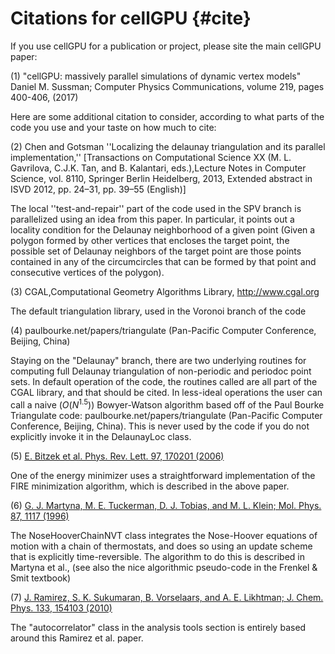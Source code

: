 # Citations for cellGPU {#cite}

If you use cellGPU for a publication or project, please site the main cellGPU paper:

(1) "cellGPU: massively parallel simulations of dynamic vertex models" Daniel M. Sussman; Computer Physics Communications, volume 219, pages 400-406, (2017)

Here are some additional citation to consider, according to what parts of the code you use and your
taste on how much to cite:

(2) Chen and Gotsman ''Localizing the delaunay triangulation and its parallel implementation,''
[Transactions on Computational Science XX (M. L. Gavrilova, C.J.K. Tan, and B. Kalantari, eds.),Lecture Notes in Computer Science, vol. 8110, Springer Berlin Heidelberg, 2013, Extended abstract in ISVD 2012, pp. 24–31, pp. 39–55 (English)]

The local ''test-and-repair'' part of the code used in the SPV branch is parallelized using an idea
from this paper. In particular, it points out a locality condition for the Delaunay neighborhood of a given point
(Given a polygon formed by other vertices that encloses the target point, the possible set of Delaunay
neighbors of the target point are those points contained in any of the circumcircles that can be
formed by that point and consecutive vertices of the polygon).

(3) CGAL,Computational Geometry Algorithms Library, http://www.cgal.org

The default triangulation library, used in the Voronoi branch of the code

(4) paulbourke.net/papers/triangulate (Pan-Pacific Computer Conference, Beijing, China)

Staying on the "Delaunay" branch, there are two underlying routines for computing full Delaunay
triangulation of non-periodic and periodoc point sets. In default operation of the code, the
routines called are all part of the CGAL library, and that should be cited. In less-ideal operations
the user can call a naive $(O(N^{1.5}))$ Bowyer-Watson algorithm based off of the Paul Bourke Triangulate
code: paulbourke.net/papers/triangulate (Pan-Pacific Computer Conference, Beijing, China). This is
never used by the code if you do not explicitly invoke it in the DelaunayLoc class.

(5) [E. Bitzek et al. Phys. Rev. Lett. 97, 170201 (2006)](http://journals.aps.org/prl/abstract/10.1103/PhysRevLett.97.170201)

One of the energy minimizer uses a straightforward implementation of the FIRE minimization algorithm,
which is described in the above paper.

(6) [G. J. Martyna, M. E. Tuckerman, D. J. Tobias, and M. L. Klein; Mol. Phys. 87, 1117 (1996)](http://www.tandfonline.com/doi/abs/10.1080/00268979600100761)

The NoseHooverChainNVT class integrates the Nose-Hoover equations of motion with a chain of thermostats,
and does so using an update scheme that is explicitly time-reversible. The algorithm to do this is
described in Martyna et al., (see also the nice algorithmic pseudo-code in the Frenkel & Smit textbook)

(7) [J. Ramirez, S. K. Sukumaran, B. Vorselaars, and A. E. Likhtman; J. Chem. Phys. 133, 154103 (2010)](http://aip.scitation.org/doi/abs/10.1063/1.3491098)

The "autocorrelator" class in the analysis tools section is entirely based around this Ramirez et al. paper.
